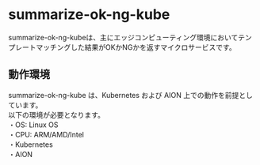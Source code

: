 # summarize-ok-ng-kube
summarize-ok-ng-kubeは、主にエッジコンピューティング環境においてテンプレートマッチングした結果がOKかNGかを返すマイクロサービスです。

## 動作環境  
summarize-ok-ng-kube は、Kubernetes および AION 上での動作を前提としています。   
以下の環境が必要となります。  
・OS: Linux OS  
・CPU: ARM/AMD/Intel  
・Kubernetes  
・AION  


